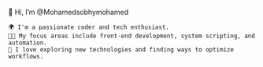 👋 Hi, I’m @Mohamedsobhymohamed

    🌍 I'm a passionate coder and tech enthusiast.
    🧑‍💻 My focus areas include front-end development, system scripting, and automation.
    🚀 I love exploring new technologies and finding ways to optimize workflows.
